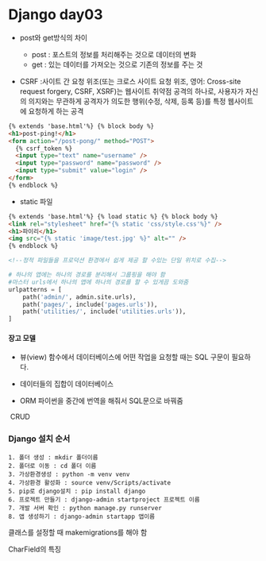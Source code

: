 # Django day03
- post와 get방식의 차이 
  - post : 포스트의 정보를 처리해주는 것으로 데이터의 변화
  - get : 있는 데이터를 가져오는 것으로 기존의 정보를 주는 것 

- CSRF :사이트 간 요청 위조(또는 크로스 사이트 요청 위조, 영어: Cross-site request forgery, CSRF, XSRF)는 웹사이트 취약점 공격의 하나로, 사용자가 자신의 의지와는 무관하게 공격자가 의도한 행위(수정, 삭제, 등록 등)를 특정 웹사이트에 요청하게 하는 공격

``` html
{% extends 'base.html'%} {% block body %}
<h1>post-ping!</h1>
<form action="/post-pong/" method="POST">
  {% csrf_token %} 
  <input type="text" name="username" />
  <input type="password" name="password" />
  <input type="submit" value="login" />
</form>
{% endblock %}
```

- static 파일

``` html
{% extends 'base.html'%} {% load static %} {% block body %}
<link rel="stylesheet" href="{% static 'css/style.css'%}" />
<h1>파이리</h1>
<img src="{% static 'image/test.jpg' %}" alt="" />
{% endblock %}

<!--정적 파일들을 프로덕션 환경에서 쉽게 제공 할 수있는 단일 위치로 수집-->
```

``` python
# 하나의 앱에는 하나의 경로를 분리해서 그룹핑을 해야 함
#마스터 urls에서 하나의 앱에 하나의 경로를 할 수 있게끔 도와줌
urlpatterns = [
    path('admin/', admin.site.urls),
    path('pages/', include('pages.urls')),
    path('utilities/', include('utilities.urls')),
]
```

#### 장고 모델
- 뷰(view) 함수에서 데이터베이스에 어떤 작업을 요청할 때는 SQL 구문이 필요하다.

- 데이터들의 집합이 데이터베이스

- ORM 파이썬을 중간에 번역을 해줘서 SQL문으로 바꿔줌

​	CRUD 

### Django 설치 순서
	1. 폴더 생성 : mkdir 폴더이름
	2. 폴더로 이동 : cd 폴더 이름
	3. 가상환경생성 : python -m venv venv
	4. 가상환경 활성화 : source venv/Scripts/activate
	5. pip로 django설치 : pip install django
	6. 프로젝트 만들기 : django-admin startproject 프로젝트 이름
	7. 개발 서버 확인 : python manage.py runserver
	8. 앱 생성하기 : django-admin startapp 앱이름

클래스를 설정할 때 makemigrations를 해야 함

CharField의 특징